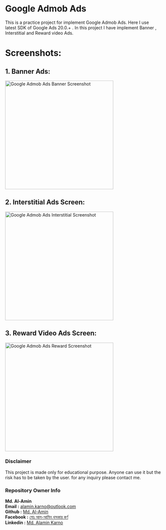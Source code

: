 # Google Admob Ads

This is a practice project for implement Google Admob Ads. Here I use latest SDK of Google Ads 20.0.+ . In this project I have implement Banner , Interstitial and Reward video Ads.

# Screenshots:

## 1. Banner Ads:
<img src="https://github.com/karno786/Google-Admob-Ads/blob/master/screenshots/Banner_Ads.jpg" alt="Google Admob Ads Banner Screenshot" width="350" title="Google Admob Ads Banner" >



## 2. Interstitial Ads Screen:
<img src="https://github.com/karno786/Google-Admob-Ads/blob/master/screenshots/Interstitial_Ads.jpg" alt="Google Admob Ads Interstitial Screenshot" width="350" title="Google Admob Ads Interstitial" >



## 3. Reward Video Ads Screen:
<img src="https://github.com/karno786/Google-Admob-Ads/blob/master/screenshots/Reward_Ads.jpg" alt="Google Admob Ads Reward Screenshot" width="350" title="Google Admob Ads Reward" >



### Disclaimer
This project is made only for educational purpose. Anyone can use it but the risk has to be taken by the user.
for any inquiry please contact me.

### Repository Owner Info

__Md. Al-Amin__ <br>
__Email :__ [ alamin.karno@outlook.com ](mailto:alamin.karno@outlook.com) <br>
__Github :__ [Md. Al-Amin](https://github.com/karno786)<br>
__Facebook :__ [মোঃ আল-আমিন খন্দকার কর্ণ](https://facebook.com/alamin.kanro786) <br>
__Linkedin :__ [Md. Alamin Karno](https://www.linkedin.com/in/alaminkarno/)
<br>
<br>


